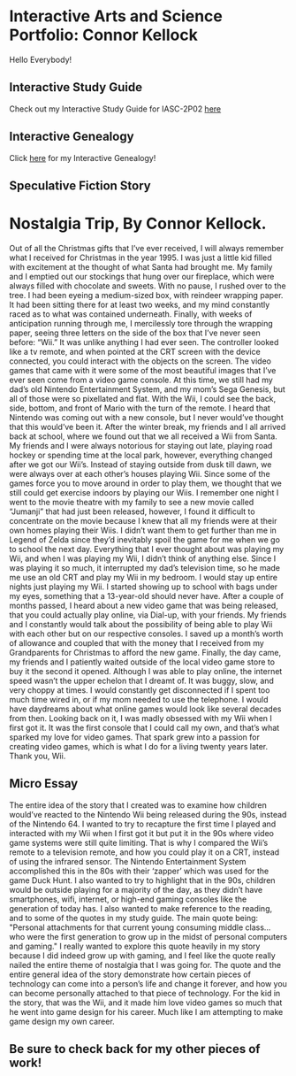 # Interactive Arts and Science Portfolio: Connor Kellock

Hello Everybody!

## Interactive Study Guide

Check out my Interactive Study Guide for IASC-2P02 [here](2P02InteractiveStudyGuideCK.html)

## Interactive Genealogy
Click [here](2P02InteractiveGenealogyCK.html) for my Interactive Genealogy!

## Speculative Fiction Story
# Nostalgia Trip, By Connor Kellock.
Out of all the Christmas gifts that I’ve ever received, I will always remember what I received for Christmas in the year 1995. I was just a little kid filled with excitement at the thought of what Santa had brought me. My family and I emptied out our stockings that hung over our fireplace, which were always filled with chocolate and sweets. With no pause, I rushed over to the tree. I had been eyeing a medium-sized box, with reindeer wrapping paper. It had been sitting there for at least two weeks, and my mind constantly raced as to what was contained underneath. Finally, with weeks of anticipation running through me, I mercilessly tore through the wrapping paper, seeing three letters on the side of the box that I’ve never seen before: “Wii.” 
	It was unlike anything I had ever seen. The controller looked like a tv remote, and when pointed at the CRT screen with the device connected, you could interact with the objects on the screen. The video games that came with it were some of the most beautiful images that I’ve ever seen come from a video game console. At this time, we still had my dad’s old Nintendo Entertainment System, and my mom’s Sega Genesis, but all of those were so pixellated and flat. With the Wii, I could see the back, side, bottom, and front of Mario with the turn of the remote. I heard that Nintendo was coming out with a new console, but I never would’ve thought that this would’ve been it. 
	After the winter break, my friends and I all arrived back at school, where we found out that we all received a Wii from Santa. My friends and I were always notorious for staying out late, playing road hockey or spending time at the local park, however, everything changed after we got our Wii’s. Instead of staying outside from dusk till dawn, we were always over at each other’s houses playing Wii. Since some of the games force you to move around in order to play them, we thought that we still could get exercise indoors by playing our Wiis. 
	I remember one night I went to the movie theatre with my family to see a new movie called “Jumanji” that had just been released, however, I found it difficult to concentrate on the movie because I knew that all my friends were at their own homes playing their Wiis. I didn’t want them to get further than me in Legend of Zelda since they’d inevitably spoil the game for me when we go to school the next day. Everything that I ever thought about was playing my Wii, and when I was playing my Wii, I didn’t think of anything else. Since I was playing it so much, it interrupted my dad’s television time, so he made me use an old CRT and play my Wii in my bedroom. I would stay up entire nights just playing my Wii. I started showing up to school with bags under my eyes, something that a 13-year-old should never have. 
	After a couple of months passed, I heard about a new video game that was being released, that you could actually play online, via Dial-up, with your friends. My friends and I constantly would talk about the possibility of being able to play Wii with each other but on our respective consoles. I saved up a month’s worth of allowance and coupled that with the money that I received from my Grandparents for Christmas to afford the new game. Finally, the day came, my friends and I patiently waited outside of the local video game store to buy it the second it opened. Although I was able to play online, the internet speed wasn’t the upper echelon that I dreamt of. It was buggy, slow, and very choppy at times. I would constantly get disconnected if I spent too much time wired in, or if my mom needed to use the telephone. I would have daydreams about what online games would look like several decades from then.
	Looking back on it, I was madly obsessed with my Wii when I first got it. It was the first console that I could call my own, and that’s what sparked my love for video games. That spark grew into a passion for creating video games, which is what I do for a living twenty years later. Thank you, Wii.

## Micro Essay
The entire idea of the story that I created was to examine how children would’ve reacted to the Nintendo Wii being released during the 90s, instead of the Nintendo 64. I wanted to try to recapture the first time I played and interacted with my Wii when I first got it but put it in the 90s where video game systems were still quite limiting. That is why I compared the Wii’s remote to a television remote, and how you could play it on a CRT, instead of using the infrared sensor. The Nintendo Entertainment System accomplished this in the 80s with their ‘zapper’ which was used for the game Duck Hunt. I also wanted to try to highlight that in the 90s, children would be outside playing for a majority of the day, as they didn’t have smartphones, wifi, internet, or high-end gaming consoles like the generation of today has. I also wanted to make reference to the reading, and to some of the quotes in my study guide. The main quote being: "Personal attachments for that current young consuming middle class... who were the first generation to grow up in the midst of personal computers and gaming." I really wanted to explore this quote heavily in my story because I did indeed grow up with gaming, and I feel like the quote really nailed the entire theme of nostalgia that I was going for. The quote and the entire general idea of the story demonstrate how certain pieces of technology can come into a person’s life and change it forever, and how you can become personally attached to that piece of technology. For the kid in the story, that was the Wii, and it made him love video games so much that he went into game design for his career. Much like I am attempting to make game design my own career.

## Be sure to check back for my other pieces of work!
